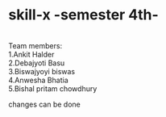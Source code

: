 # skill-x -semester 4th-

<br>
Team members: <br>
1.Ankit Halder <br>
2.Debajyoti Basu <br>
3.Biswajyoyi biswas<br>
4.Anwesha Bhatia <br>
5.Bishal pritam chowdhury<br>


changes can be done



